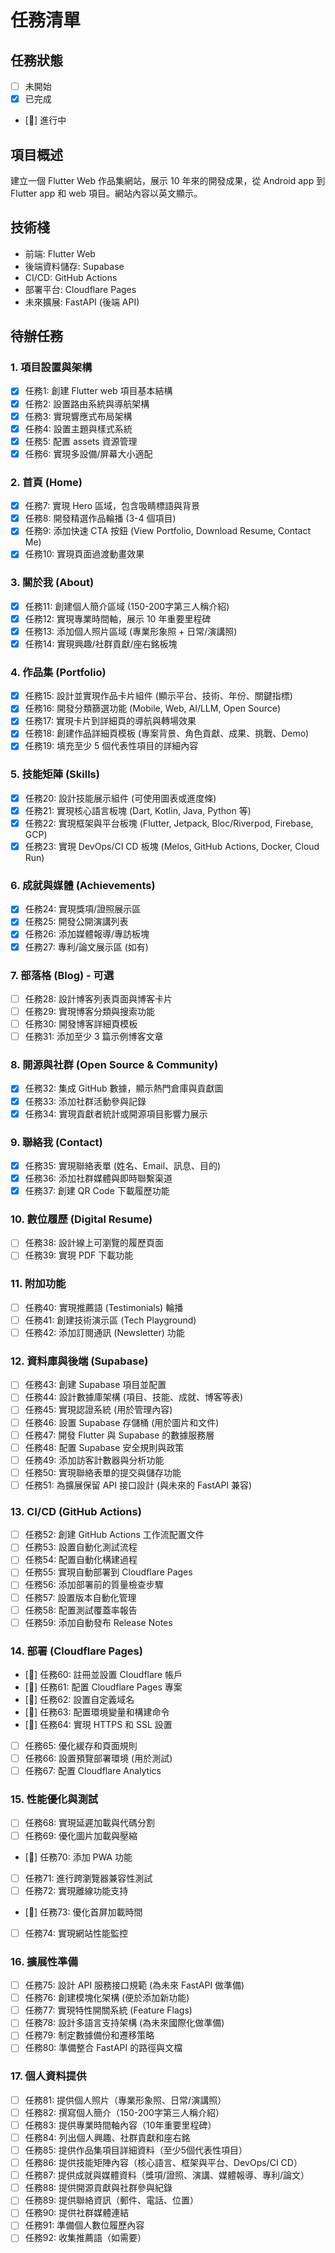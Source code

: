 # 任務清單

## 任務狀態
- [ ] 未開始
- [x] 已完成
- [🔄] 進行中

## 項目概述
建立一個 Flutter Web 作品集網站，展示 10 年來的開發成果，從 Android app 到 Flutter app 和 web 項目。網站內容以英文顯示。

## 技術棧
- 前端: Flutter Web
- 後端資料儲存: Supabase
- CI/CD: GitHub Actions
- 部署平台: Cloudflare Pages
- 未來擴展: FastAPI (後端 API)

## 待辦任務

### 1. 項目設置與架構
- [x] 任務1: 創建 Flutter web 項目基本結構
- [x] 任務2: 設置路由系統與導航架構
- [x] 任務3: 實現響應式布局架構
- [x] 任務4: 設置主題與樣式系統
- [x] 任務5: 配置 assets 資源管理
- [x] 任務6: 實現多設備/屏幕大小適配

### 2. 首頁 (Home)
- [x] 任務7: 實現 Hero 區域，包含吸睛標語與背景
- [x] 任務8: 開發精選作品輪播 (3-4 個項目)
- [x] 任務9: 添加快速 CTA 按鈕 (View Portfolio, Download Resume, Contact Me)
- [x] 任務10: 實現頁面過渡動畫效果

### 3. 關於我 (About)
- [x] 任務11: 創建個人簡介區域 (150-200字第三人稱介紹)
- [x] 任務12: 實現專業時間軸，展示 10 年重要里程碑
- [x] 任務13: 添加個人照片區域 (專業形象照 + 日常/演講照)
- [x] 任務14: 實現興趣/社群貢獻/座右銘板塊

### 4. 作品集 (Portfolio)
- [x] 任務15: 設計並實現作品卡片組件 (顯示平台、技術、年份、關鍵指標)
- [x] 任務16: 開發分類篩選功能 (Mobile, Web, AI/LLM, Open Source)
- [x] 任務17: 實現卡片到詳細頁的導航與轉場效果
- [x] 任務18: 創建作品詳細頁模板 (專案背景、角色貢獻、成果、挑戰、Demo)
- [x] 任務19: 填充至少 5 個代表性項目的詳細內容

### 5. 技能矩陣 (Skills)
- [x] 任務20: 設計技能展示組件 (可使用圖表或進度條)
- [x] 任務21: 實現核心語言板塊 (Dart, Kotlin, Java, Python 等)
- [x] 任務22: 實現框架與平台板塊 (Flutter, Jetpack, Bloc/Riverpod, Firebase, GCP)
- [x] 任務23: 實現 DevOps/CI CD 板塊 (Melos, GitHub Actions, Docker, Cloud Run)

### 6. 成就與媒體 (Achievements)
- [x] 任務24: 實現獎項/證照展示區
- [x] 任務25: 開發公開演講列表
- [x] 任務26: 添加媒體報導/專訪板塊
- [x] 任務27: 專利/論文展示區 (如有)

### 7. 部落格 (Blog) - 可選
- [ ] 任務28: 設計博客列表頁面與博客卡片
- [ ] 任務29: 實現博客分類與搜索功能
- [ ] 任務30: 開發博客詳細頁模板
- [ ] 任務31: 添加至少 3 篇示例博客文章

### 8. 開源與社群 (Open Source & Community)
- [x] 任務32: 集成 GitHub 數據，顯示熱門倉庫與貢獻圖
- [x] 任務33: 添加社群活動參與記錄
- [x] 任務34: 實現貢獻者統計或開源項目影響力展示

### 9. 聯絡我 (Contact)
- [x] 任務35: 實現聯絡表單 (姓名、Email、訊息、目的)
- [x] 任務36: 添加社群媒體與即時聯繫渠道
- [x] 任務37: 創建 QR Code 下載履歷功能

### 10. 數位履歷 (Digital Resume)
- [ ] 任務38: 設計線上可瀏覽的履歷頁面
- [ ] 任務39: 實現 PDF 下載功能

### 11. 附加功能
- [ ] 任務40: 實現推薦語 (Testimonials) 輪播
- [ ] 任務41: 創建技術演示區 (Tech Playground)
- [ ] 任務42: 添加訂閱通訊 (Newsletter) 功能

### 12. 資料庫與後端 (Supabase)
- [ ] 任務43: 創建 Supabase 項目並配置
- [ ] 任務44: 設計數據庫架構 (項目、技能、成就、博客等表)
- [ ] 任務45: 實現認證系統 (用於管理內容)
- [ ] 任務46: 設置 Supabase 存儲桶 (用於圖片和文件)
- [ ] 任務47: 開發 Flutter 與 Supabase 的數據服務層
- [ ] 任務48: 配置 Supabase 安全規則與政策
- [ ] 任務49: 添加訪客計數器與分析功能
- [ ] 任務50: 實現聯絡表單的提交與儲存功能
- [ ] 任務51: 為擴展保留 API 接口設計 (與未來的 FastAPI 兼容)

### 13. CI/CD (GitHub Actions)
- [ ] 任務52: 創建 GitHub Actions 工作流配置文件
- [ ] 任務53: 設置自動化測試流程
- [ ] 任務54: 配置自動化構建過程
- [ ] 任務55: 實現自動部署到 Cloudflare Pages
- [ ] 任務56: 添加部署前的質量檢查步驟
- [ ] 任務57: 設置版本自動化管理
- [ ] 任務58: 配置測試覆蓋率報告
- [ ] 任務59: 添加自動發布 Release Notes

### 14. 部署 (Cloudflare Pages)
- [🔄] 任務60: 註冊並設置 Cloudflare 帳戶
- [🔄] 任務61: 配置 Cloudflare Pages 專案
- [🔄] 任務62: 設置自定義域名
- [🔄] 任務63: 配置環境變量和構建命令
- [🔄] 任務64: 實現 HTTPS 和 SSL 設置
- [ ] 任務65: 優化緩存和頁面規則
- [ ] 任務66: 設置預覽部署環境 (用於測試)
- [ ] 任務67: 配置 Cloudflare Analytics

### 15. 性能優化與測試
- [ ] 任務68: 實現延遲加載與代碼分割
- [ ] 任務69: 優化圖片加載與壓縮
- [🔄] 任務70: 添加 PWA 功能
- [ ] 任務71: 進行跨瀏覽器兼容性測試
- [ ] 任務72: 實現離線功能支持
- [🔄] 任務73: 優化首屏加載時間
- [ ] 任務74: 實現網站性能監控

### 16. 擴展性準備
- [ ] 任務75: 設計 API 服務接口規範 (為未來 FastAPI 做準備)
- [ ] 任務76: 創建模塊化架構 (便於添加新功能)
- [ ] 任務77: 實現特性開關系統 (Feature Flags)
- [ ] 任務78: 設計多語言支持架構 (為未來國際化做準備)
- [ ] 任務79: 制定數據備份和遷移策略
- [ ] 任務80: 準備整合 FastAPI 的路徑與文檔

### 17. 個人資料提供
- [ ] 任務81: 提供個人照片（專業形象照、日常/演講照）
- [ ] 任務82: 撰寫個人簡介（150-200字第三人稱介紹）
- [ ] 任務83: 提供專業時間軸內容（10年重要里程碑）
- [ ] 任務84: 列出個人興趣、社群貢獻和座右銘
- [ ] 任務85: 提供作品集項目詳細資料（至少5個代表性項目）
- [ ] 任務86: 提供技能矩陣內容（核心語言、框架與平台、DevOps/CI CD）
- [ ] 任務87: 提供成就與媒體資料（獎項/證照、演講、媒體報導、專利/論文）
- [ ] 任務88: 提供開源貢獻與社群參與紀錄
- [ ] 任務89: 提供聯絡資訊（郵件、電話、位置）
- [ ] 任務90: 提供社群媒體連結
- [ ] 任務91: 準備個人數位履歷內容
- [ ] 任務92: 收集推薦語（如需要）
